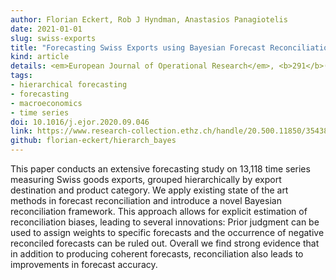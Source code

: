 ```yaml
---
author: Florian Eckert, Rob J Hyndman, Anastasios Panagiotelis
date: 2021-01-01
slug: swiss-exports
title: "Forecasting Swiss Exports using Bayesian Forecast Reconciliation"
kind: article
details: <em>European Journal of Operational Research</em>, <b>291</b>(2), 693-710
tags:
- hierarchical forecasting
- forecasting
- macroeconomics
- time series
doi: 10.1016/j.ejor.2020.09.046
link: https://www.research-collection.ethz.ch/handle/20.500.11850/354388
github: florian-eckert/hierarch_bayes
---
```


This paper conducts an extensive forecasting study on 13,118 time series measuring Swiss goods exports, grouped hierarchically by export destination and product category. We apply existing state of the art methods in forecast reconciliation and introduce a novel Bayesian reconciliation framework. This approach allows for explicit estimation of reconciliation biases, leading to several innovations: Prior judgment can be used to assign weights to specific forecasts and the occurrence of negative reconciled forecasts can be ruled out. Overall we find strong evidence that in addition to producing coherent forecasts, reconciliation also leads to improvements in forecast accuracy.
